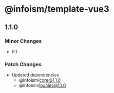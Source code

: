 # @infoism/template-vue3

## 1.1.0

### Minor Changes

- 0.1

### Patch Changes

- Updated dependencies
  - @infoism/core@1.1.0
  - @infoism/locales@1.1.0
